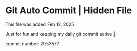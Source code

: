 # Git Auto Commit | Hidden File

This file was added Feb 12, 2025

Just for fun and keeping my daily git commit active 🤪

commit number: 2953577

